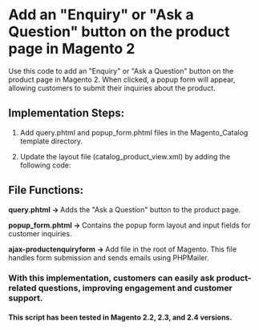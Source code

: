 # Add an "Enquiry" or "Ask a Question" button on the product page in Magento 2

Use this code to add an "Enquiry" or "Ask a Question" button on the product page in Magento 2. When clicked, a popup form will appear, allowing customers to submit their inquiries about the product.

## Implementation Steps:

1. Add query.phtml and popup_form.phtml files in the Magento_Catalog template directory.<br />
2. Update the layout file (catalog_product_view.xml) by adding the following code: <br>
	<container name="product.info.form.content" as="product_info_form_content">
	 	<block class="Magento\Catalog\Block\Product\View" 
           	name="product.info.addtocart" 
           	as="addtocart" 
          	 template="Magento_Catalog::product/view/addtocart.phtml"/>
    		 <block class="Magento\Catalog\Block\Product\View" 
           	name="product.info.productquery" 
           	as="productquery" 
          	 template="Magento_Catalog::product/view/query.phtml"/>
	</container>

	<referenceContainer name="content">
    		<block class="Magento\Catalog\Block\Product\View" 
          	 name="mypopup.form"
          	 template="Magento_Catalog::product/view/popup_form.phtml"/>
	</referenceContainer>

## File Functions:

<strong>query.phtml → </strong>  Adds the "Ask a Question" button to the product page.<br>

<strong>popup_form.phtml → </strong>  Contains the popup form layout and input fields for customer inquiries. <br>

<strong>ajax-productenquiryform → </strong> Add file in the root of Magento. This file handles form submission and sends emails using PHPMailer.

### With this implementation, customers can easily ask product-related questions, improving engagement and customer support.

#### This script has been tested in Magento 2.2, 2.3, and 2.4 versions.